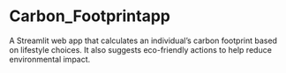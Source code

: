 # Carbon_Footprintapp
A Streamlit web app that calculates an individual’s carbon footprint based on lifestyle choices. It also suggests eco-friendly actions to help reduce environmental impact.
